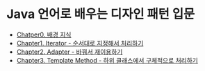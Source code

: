 # Java 언어로 배우는 디자인 패턴 입문

- [Chatper0. 배경 지식](./Chapter0/README.md)
- [Chapter1. Iterator - 순서대로 지정해서 처리하기](./Chapter1/README.md)
- [Chapter2. Adapter - 바꿔서 재이용하기](./Chapter2/README.md)
- [Chapter3. Template Method - 하위 클래스에서 구체적으로 처리하기](./Chapter3/README.md)

